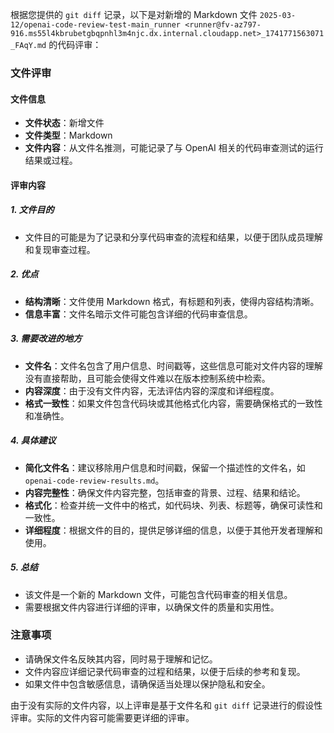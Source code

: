 根据您提供的 `git diff` 记录，以下是对新增的 Markdown 文件 `2025-03-12/openai-code-review-test-main_runner <runner@fv-az797-916.ms55l4kbrubetgbqpnhl3m4njc.dx.internal.cloudapp.net>_1741771563071_FAqY.md` 的代码评审：

### 文件评审

#### 文件信息
- **文件状态**：新增文件
- **文件类型**：Markdown
- **文件内容**：从文件名推测，可能记录了与 OpenAI 相关的代码审查测试的运行结果或过程。

#### 评审内容

##### 1. 文件目的
- 文件目的可能是为了记录和分享代码审查的流程和结果，以便于团队成员理解和复现审查过程。

##### 2. 优点
- **结构清晰**：文件使用 Markdown 格式，有标题和列表，使得内容结构清晰。
- **信息丰富**：文件名暗示文件可能包含详细的代码审查信息。

##### 3. 需要改进的地方
- **文件名**：文件名包含了用户信息、时间戳等，这些信息可能对文件内容的理解没有直接帮助，且可能会使得文件难以在版本控制系统中检索。
- **内容深度**：由于没有文件内容，无法评估内容的深度和详细程度。
- **格式一致性**：如果文件包含代码块或其他格式化内容，需要确保格式的一致性和准确性。

##### 4. 具体建议
- **简化文件名**：建议移除用户信息和时间戳，保留一个描述性的文件名，如 `openai-code-review-results.md`。
- **内容完整性**：确保文件内容完整，包括审查的背景、过程、结果和结论。
- **格式化**：检查并统一文件中的格式，如代码块、列表、标题等，确保可读性和一致性。
- **详细程度**：根据文件的目的，提供足够详细的信息，以便于其他开发者理解和使用。

##### 5. 总结
- 该文件是一个新的 Markdown 文件，可能包含代码审查的相关信息。
- 需要根据文件内容进行详细的评审，以确保文件的质量和实用性。

### 注意事项
- 请确保文件名反映其内容，同时易于理解和记忆。
- 文件内容应详细记录代码审查的过程和结果，以便于后续的参考和复现。
- 如果文件中包含敏感信息，请确保适当处理以保护隐私和安全。

由于没有实际的文件内容，以上评审是基于文件名和 `git diff` 记录进行的假设性评审。实际的文件内容可能需要更详细的评审。